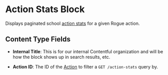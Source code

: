 # Action Stats Block

Displays paginated school [action stats](https://github.com/DoSomething/rogue/blob/master/docs/endpoints/action-stats.md) for a given Rogue action.

## Content Type Fields

-   **Internal Title**: This is for our internal Contentful organization and will be how the block shows up in search results, etc.

-   **Action ID**: The ID of the [Action](https://github.com/DoSomething/rogue/blob/master/docs/endpoints/actions.md) to filter a `GET /action-stats` query by.

